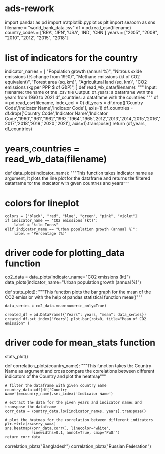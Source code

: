 # ads-rework
import pandas as pd
import matplotlib.pyplot as plt
import seaborn as sns
filename = "world_bank_data.csv"
df = pd.read_csv(filename)
country_codes = ['BRA', 'JPN', 'USA', 'IND', 'CHN'] 
years = ["2005", "2008", "2010", "2012", "2015", "2018"]
# list of indicators for the country
indicator_names = [
    "Population growth (annual %)",
    "Nitrous oxide emissions (% change from 1990)",
    "Methane emissions (kt of CO2 equivalent)",
    "Forest area (sq. km)",
    "Agricultural land (sq. km)",
    "CO2 emissions (kg per PPP $ of GDP)",
]
def read_wb_data(filename):
    """
        Input:
            filename: the name of the .csv file
        Output: 
            df_years: a dataframe with the years from 1960 to 2021
            df_countries: a dataframe with the countries 
    """
    df = pd.read_csv(filename, index_col = 0)
    df_years = df.drop(['Country Code','Indicator Name','Indicator Code'], axis=1)
    df_countries = df.drop(['Country Code','Indicator Name','Indicator Code','1960','1961','1962','1963','1964','1965','2012','2013','2014','2015','2016','2017','2018','2019','2020','2021'], axis=1).transpose()
    return (df_years, df_countries)
# years,countries = read_wb_data(filename)


def data_plots(indicator_name):
    """This function takes indicator name as argument, It plots the line plot for the dataframe and
    returns the filtered dataframe for the indicator with given countries and years"""

#     colors for lineplot
    colors = ["black", "red", "blue", "green", "pink", "violet"]
    if indicator_name == "CO2 emissions (kt)":
        label = "kilo Tonns"
    elif indicator_name == "Urban population growth (annual %)":
        label = "Percentage (%)"
# driver code for plotting_data function
co2_data = data_plots(indicator_name="CO2 emissions (kt)")
data_plots(indicator_name="Urban population growth (annual %)")

def stats_plot():
    """This function plots the bar graph for the mean of the CO2 emission with the help of
    pandas statistical function mean()"""

    data_series = co2_data.mean(numeric_only=True)
    
    created_df = pd.DataFrame({"Years": years, "mean": data_series})
    created_df.set_index("Years").plot.bar(rot=0, title="Mean of CO2 emission" )

# driver code for mean_stats function
stats_plot()


def correlation_plots(country_name):
    """This function takes the Country Name as argument and cross compare
    the correlations between different indicators of the Country and plot the heatmap"""

    # filter the dataframe with given country name
    country_data =df[df["Country Name"]==country_name].set_index("Indicator Name")

    # extract the data for the given years and indicator names and transpose the dataframe
    corr_data = country_data.loc[indicator_names, years].transpose()
    
    # plot the heatmap for the correlation between different indicators
    plt.title(country_name)
    sns.heatmap(corr_data.corr(), linecolor='white',
                linewidths=0.1, annot=True, cmap="PuOr")
    return corr_data


correlation_plots("Bangladesh")
correlation_plots("Russian Federation")
